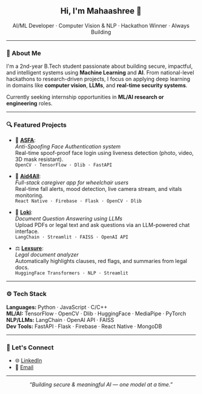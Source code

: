 <h2 align="center">Hi, I'm Mahaashree 👋</h2>
<p align="center">AI/ML Developer · Computer Vision & NLP · Hackathon Winner · Always Building</p>

---

### 🧠 About Me

I'm a 2nd-year B.Tech student passionate about building secure, impactful, and intelligent systems using **Machine Learning** and **AI**. From national-level hackathons to research-driven projects, I focus on applying deep learning in domains like **computer vision**, **LLMs**, and **real-time security systems**.

Currently seeking internship opportunities in **ML/AI research or engineering** roles.

---

### 🔍 Featured Projects

- 🔐 [**ASFA**](https://github.com/Mahaashree/ASFA):  
  *Anti-Spoofing Face Authentication system*  
  Real-time spoof-proof face login using liveness detection (photo, video, 3D mask resistant).  
  `OpenCV · TensorFlow · Dlib · FastAPI`

- 🧬 [**Aid4All**](https://github.com/Mahaashree/Aid4All):  
  *Full-stack caregiver app for wheelchair users*  
  Real-time fall alerts, mood detection, live camera stream, and vitals monitoring.  
  `React Native · Firebase · Flask · OpenCV · Dlib`

- 📄 [**Loki**](https://github.com/Mahaashree/LLM-QA-Documents):  
  *Document Question Answering using LLMs*  
  Upload PDFs or legal text and ask questions via an LLM-powered chat interface.  
  `LangChain · Streamlit · FAISS · OpenAI API`

- ⚖️ [**Lexsure**](https://github.com/Mahaashree/Lexsure-Legal-Doc-Analyzer):  
  *Legal document analyzer*  
  Automatically highlights clauses, red flags, and summaries from legal docs.  
  `HuggingFace Transformers · NLP · Streamlit`

---

### ⚙️ Tech Stack

**Languages:** Python · JavaScript · C/C++  
**ML/AI:** TensorFlow · OpenCV · Dlib · HuggingFace · MediaPipe · PyTorch  
**NLP/LLMs:** LangChain · OpenAI API · FAISS  
**Dev Tools:** FastAPI · Flask · Firebase · React Native · MongoDB

---

### 🤝 Let's Connect

- 🌐 [LinkedIn](https://www.linkedin.com/in/mahaashree-anburaj/)
- 💌 [Email](mailto:mahaashreeofficial@gmail.com)

---

<p align="center"><i>“Building secure & meaningful AI — one model at a time.”</i></p>
